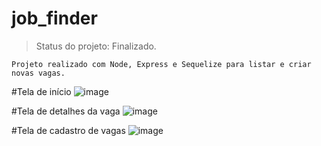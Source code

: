 # job_finder

> Status do projeto: Finalizado.

```
Projeto realizado com Node, Express e Sequelize para listar e criar novas vagas.
```

#Tela de início
![image](https://user-images.githubusercontent.com/86635292/202934443-f84432ee-57b1-490f-93fe-54674feba2f6.png)


#Tela de detalhes da vaga
![image](https://user-images.githubusercontent.com/86635292/202934545-68b7c5d3-c684-465d-956f-21e9c40c08b0.png)


#Tela de cadastro de vagas
![image](https://user-images.githubusercontent.com/86635292/202934495-f52089fd-4cc5-443c-8169-034911cced93.png)
